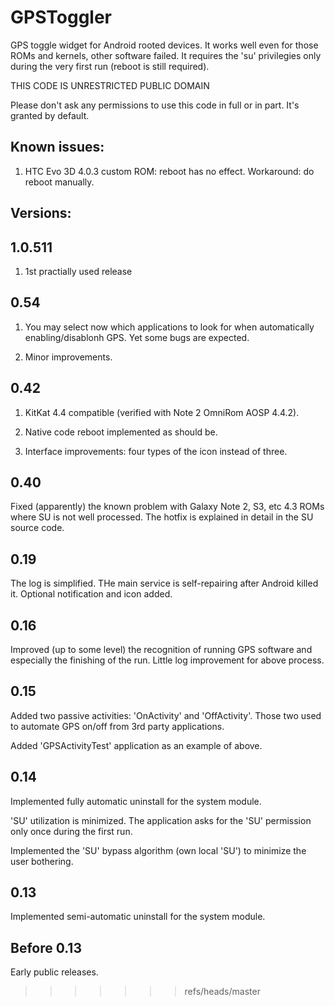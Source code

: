 GPSToggler
==========

GPS toggle widget for Android rooted devices. It works well even for those ROMs and kernels, other software failed.
It requires the 'su' privilegies only during the very first run (reboot is still required). 

THIS CODE IS UNRESTRICTED PUBLIC DOMAIN

Please don't ask any permissions to use this code in full or in part. It's granted by default.


Known issues:
-------------

1. HTC Evo 3D 4.0.3 custom ROM: reboot has no effect. Workaround: do reboot manually. 



Versions:
---------

1.0.511
-------

1. 1st practially used release


0.54
----

1. You may select now which applications to look for when automatically enabling/disablonh GPS. Yet some bugs are expected.

2. Minor improvements.


0.42
----

1. KitKat 4.4 compatible (verified with Note 2 OmniRom AOSP 4.4.2).

2. Native code reboot implemented as should be.

3. Interface improvements: four types of the icon instead of three. 



0.40
----

Fixed (apparently) the known problem with Galaxy Note 2, S3, etc 4.3 ROMs where SU is not well processed. 
The hotfix is explained in detail in the SU source code.


0.19
----

The log is simplified.
THe main service is self-repairing after Android killed it.
Optional notification and icon added.


0.16
----

Improved (up to some level) the recognition of running GPS software and especially the finishing of the run.
Little log improvement for above process.


0.15
----

Added two passive activities: 'OnActivity' and 'OffActivity'.
Those two used to automate GPS on/off from 3rd party applications.

Added 'GPSActivityTest' application as an example of above.


0.14
----

Implemented fully automatic uninstall for the system module. 

'SU' utilization is minimized. The application asks for the 'SU' permission only once during the first run.

Implemented the 'SU' bypass algorithm (own local 'SU') to minimize the user bothering. 


0.13
----

Implemented semi-automatic uninstall for the system module.


Before 0.13
-----------

Early public releases.

>>>>>>> refs/heads/master
